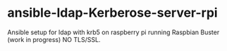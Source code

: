 # ansible-ldap-Kerberose-server-rpi
Ansible setup for ldap with krb5 on raspberry pi running Raspbian Buster (work in progress) 
NO TLS/SSL. 